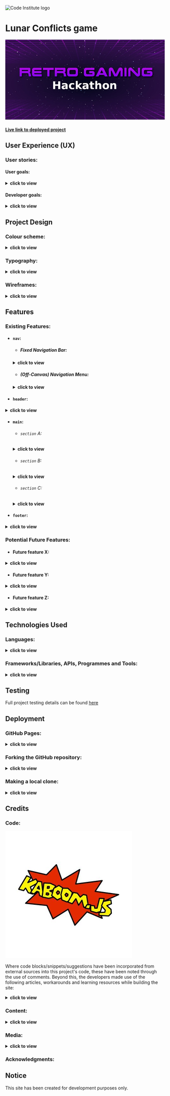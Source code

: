 ![Code Institute logo](https://codeinstitute.s3.amazonaws.com/fullstack/ci_logo_small.png)

# Lunar Conflicts game

![Retro Gaming Hackathon header background](docs/images/screenshots/retro-gaming-hackathon-header-bg.jpeg)

#### [Live link to deployed project](https://charliemallon.github.io/RetroGamingHackathonTeam5/)

## User Experience (UX)

### User stories:

#### User goals:
<details>
  <summary>
  <b>click to view</b>

  </summary>

  ##### General visitor to the site:
   1. As a player, I want to play as long as i want, no time constraint.
   2. As a player, I want to play with easy clicks on desktop.
   3. As a player, I want to upgrade if I reach a certain level of game.
   4. As a player, i want to get powerups at different level of the game.
   5. As a player, I want to see my progress as a score.

  ##### Returning site user:
</details>

#### Developer goals:
<details>
  <summary>
  <b>click to view</b>
  </summary>
  
  1. As a game developer, I want to create a user friendly and easy to play game.
  2. As a developer, I want to give different levels of difficulties in the game.
  3. As a developer, I want to give a time counter for the players to see their progress.
  4. As a developer, I want to give upgrades to the players, when they reach a certain level.
  5. As a developer, I want to give powerup option to the players.
</details>

## Project Design

### Colour scheme:
<details>
  <summary>
  <b>click to view</b>
  </summary>

![Project colour scheme (Coolors palette) screenshot](https://raw.githubusercontent.com/loosenthedark/brew-barberista-landing-page/main/docs/images/screenshots/brew-barberista-colour-scheme.png)
</details>

### Typography:
<details>
  <summary>
  <b>click to view</b>
  </summary>

- #### Primary font...

  - **Family:** [Poppins](https://fonts.google.com/specimen/Poppins)
  - **Weights:** 300, 400, 500
  - **Fallback:** `sans-serif`

- #### Secondary (Heading) font...

  - **Family:** [Lora](https://fonts.google.com/specimen/Lora)
  - **Weights:** 600, 700
  - **Fallback:** `serif`
</details>

### Wireframes:
<details>
  <summary>
  <b>click to view</b>
  </summary>

  ![GDD design wireframe](GDD/missiles.jpg)
</details>

## Features

### Existing Features:

- #### `nav`:

  - ##### Fixed Navigation Bar:
  <details>
    <summary>
    <b>click to view</b>
    </summary>
  </details>

  - ##### (Off-Canvas) Navigation Menu:
  <details>
    <summary>
    <b>click to view</b>
    </summary>
  </details>

- #### `header`:
<details>
  <summary>
  <b>click to view</b>
  </summary>  
</details>

- #### `main`:

  - ###### `section` A:
  <details>
    <summary>
    <b>click to view</b>
    </summary>
  </details>

  - ###### `section` B:
  <details>
    <summary>
    <b>click to view</b>
    </summary>
  </details>

  - ###### `section` C:
  <details>
    <summary>
    <b>click to view</b>
    </summary>
  </details>

- #### `footer`:
<details>
  <summary>
  <b>click to view</b>
  </summary>
</details>

### Potential Future Features:

- #### Future feature X:
<details>
  <summary>
  <b>click to view</b>
  </summary>
</details>

- #### Future feature Y:
<details>
  <summary>
  <b>click to view</b>
  </summary>
</details>

- #### Future feature Z:
<details>
  <summary>
  <b>click to view</b>
  </summary>
</details>

## Technologies Used

### Languages:
<details>
  <summary>
  <b>click to view</b>
  </summary>

- [HTML5:](https://en.wikipedia.org/wiki/HTML5) used for structuring the site
- [CSS3:](https://en.wikipedia.org/wiki/Cascading_Style_Sheets) used for styling the site
- [JavaScript:](https://en.wikipedia.org/wiki/JavaScript) used for site logic and web page behaviour
</details>

### Frameworks/Libraries, APIs, Programmes and Tools:
<details>
  <summary>
  <b>click to view</b>
  </summary>

- [Google Fonts:](https://fonts.google.com/) used to import the Poppins and Lora fonts into the project's stylesheets
- [Font Awesome v5.15.3:](https://fontawesome.com/) used to add appropriate and visually appealing site icons
- [Visual Studio Code:](https://code.visualstudio.com/) used as the team's IDE for the project
- [Git:](https://git-scm.com/) used for version control by utilising the Gitpod terminal to commit frequently to Git and push all commits to GitHub
- [GitHub:](https://github.com/) used to compile and remotely store the project's codebase following successive local commits initiated from the command line
- [TinyJPG:](https://tinyjpg.com/) used for image compression
- [PicResize:](https://picresize.com/) used to crop and resize images
- [WebAIM (contrast checker):](https://webaim.org/resources/contrastchecker/) / [WAVE Web Accessibility Evaluation Tool](https://wave.webaim.org/) used to ensure site foreground and background colour contrasts meet [WCAG 2 accessibility requirements](https://webaim.org/articles/contrast/)
- [Can I Use:](https://caniuse.com/) browser compatibility tables used to cross-reference the viability of implementing certain HTML5 elements, CSS3 properties, file formats etc.
</details>

## Testing

Full project testing details can be found [here](testing.md)

## Deployment

### GitHub Pages:
<details>
  <summary>
  <b>click to view</b>
  </summary>

This project has been deployed to [GitHub Pages](https://en.wikipedia.org/wiki/GitHub#GitHub_Pages). The deployment process carried out was as follows...

1. [**Sign in** to GitHub](https://github.com/login) and locate the [relevant repository](https://github.com/CharlieMallon/RetroGamingHackathonTeam5). If you do not have a GitHub account, you may create one [here](https://github.com/signup).
2. At the top of the project repository page, select **Settings**. 
3. On the Settings page, scroll down the menu flanking the left-hand side of the screen and select **Pages** near the bottom of the list of options.

This will open GitHub Pages....

4. Under **Source**, click the dropdown displaying **Branch: None** and select the **master** branch. Click **Save**. 
5. The page will then automatically refresh and inform you that the site is now ready to be published, as well as indicating the `https://` address to be used. 
6. For reference purposes, a link to this newly-published site can be found in the **Pages** section of **Settings** (described above).
</details>

### Forking the GitHub repository:
<details>
  <summary>
  <b>click to view</b>
  </summary>

It is possible to fork this GitHub repository to view and/or make changes without affecting the original. This is achieved by following these steps...

1. [**Sign in** to your GitHub account](https://github.com/login) and locate the [relevant repository](https://github.com/CharlieMallon/RetroGamingHackathonTeam5).
2. Click on **Fork**, located near the top right-hand corner of the repository page.
3. You will now have a copy of this project's repository in your own GitHub account.
</details>

### Making a local clone:
<details>
  <summary>
  <b>click to view</b>
  </summary>

It is possible to copy the repository to your local machine so that you can fix merge conflicts, add or remove files and push larger commits without affecting the original project code. Cloning a repository pulls down a full copy of all the repo data that GitHub has at that point in time. See the [GitHub Docs](https://docs.github.com/en/github/creating-cloning-and-archiving-repositories/cloning-a-repository) for further information, and below for a brief summary...

1. [**Sign in** to your GitHub account](https://github.com/login) and locate the [relevant repository](https://github.com/CharlieMallon/RetroGamingHackathonTeam5).
2. Click on the **Code** dropdown next to the green **Gitpod** button. This will reveal the **Clone** option.
3. In order to clone the repository using `HTTPS`, select **HTTPS** and copy the link shown (there is a copy button to the right of the URL).
4. Next, open **Git Bash** (see [here](https://git-scm.com/downloads) for an overview of download options, if required).
5. Change the current working directory on your local machine to the location where you want the cloning to be made.
6. Type `git clone` into your IDE terminal followed by the URL you copied in Step 3 above, i.e.

```
https://github.com/CharlieMallon/RetroGamingHackathonTeam5.git
```

7. Press **Enter**. 
8. Your local clone has now been created.

_See the [GitHub Docs](https://docs.github.com/en/github/creating-cloning-and-archiving-repositories) for more information on all of the above processes._
</details>

## Credits

### Code:

![Kaboom.js logo](static/images/kaboom-logo.jpeg)

Where code blocks/snippets/suggestions have been incorporated from external sources into this project's code, these have been noted through the use of comments. Beyond this, the developers made use of the following articles, workarounds and learning resources while building the site:
<details>
  <summary>
  <b>click to view</b>
  </summary>

- [Kaboom.js docs](https://kaboomjs.com/)
- ['Easy JavaScript Game Development with Kaboom.js'](https://www.youtube.com/watch?v=4OaHB0JbJDI) (freeCodeCamp)
- ['5 Tips for Getting Started with Kaboom.js'](https://blog.ourcade.co/posts/2021/5-tips-getting-started-kaboom-js/) (Ourcade)

</details>

### Content:
<details>
  <summary>
  <b>click to view</b>
  </summary>
</details>

### Media:
<details>
  <summary>
  <b>click to view</b>
  </summary>

| [**Website section**] Media title/description  | Media format  | Credit  | Link to original media source(s)  | 
| :------------ |:--------------- |:-----|:---------------|
| **`header`**         |                 |      |                |
| title/description goes here      | format category goes here       | [Bob Random Photographer](#)      | [Pexels](https://www.pexels.com/photo/calm-sea-under-blue-sky-4571251)      |
| **`main`**         |                 |      |                |
| title/description goes here      | format category goes here       | [Bob Random Photographer](#)      | [Pexels](https://www.pexels.com/photo/calm-sea-under-blue-sky-4571251)      |
| **`footer`**         |                 |      |                |
| title/description goes here      | format category goes here       | [Bob Random Photographer](#)      | [Pexels](https://www.pexels.com/photo/calm-sea-under-blue-sky-4571251)      |
</details>

### Acknowledgments:

## Notice

This site has been created for development purposes only.